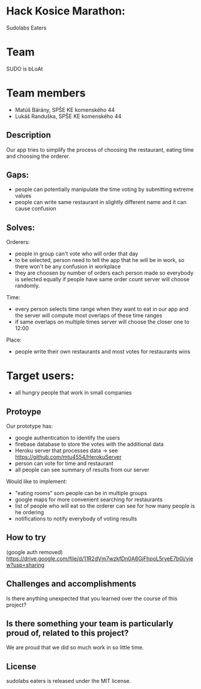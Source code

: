 # Hack Kosice Marathon: 
Sudolabs Eaters

# Team
SUDO is bLoAt

# Team members
 - Matúš Bárány, SPŠE KE komenského 44
 - Lukáš Randuška, SPŠE KE komenského 44

## Description
Our app tries to simplify the process of choosing the restaurant, eating time and choosing the orderer.

## Gaps:
  - people can potentially manipulate the time voting by submitting extreme values
  - people can write same restaurant in slightly different name and it can cause confusion 
 
## Solves:
  Orderers:
   - people in group can't vote who will order that day
   - to be selected, person need to tell the app that he will be in work, so there won't be any confusion in workplace
   - they are choosen by number of orders each person made so everybody is selected equally if people have same order count server will choose randomly.
  
  Time:
   - every person selects time range when they want to eat in our app and the server will compute most overlaps of these time ranges
   - if same overlaps on multiple times server will choose the closer one to 12:00 
 
  Place:
   - people write their own restaurants and most votes for restaurants wins

# Target users:
   - all hungry people that work in small companies


## Protoype
Our prototype has:
 - google authentication to identify the users
 - firebase database to store the votes with the additional data
 -  Heroku server that processes data -> see https://github.com/mtu4554/HerokuServer
 - person can vote for time and restaurant
 - all people can see summary of results from our server

Would like to implement:
 - "eating rooms" som people can be in multiple groups
 - google maps for more convenient searching for restaurants
 - list of people who will eat so the orderer can see for how many people is he ordering
 - notifications to notify everybody of voting results

## How to try
(google auth removed)
https://drive.google.com/file/d/11R2dVm7wzkfDn0A6GjFhpoL5ryeE7b0i/view?usp=sharing


## Challenges and accomplishments
Is there anything unexpected that you learned over the course of this project?

## Is there something your team is particularly proud of, related to this project?
We are proud that we did so much work in so little time.


## License
sudolabs eaters is released under the MIT license.

